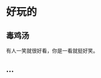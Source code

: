 # 好玩的


## 毒鸡汤


<!-- Body -->
<p id="badsoup">有人一笑就很好看，你是一看就挺好笑。</p>

<!-- Footer -->
<script>
  var xhr = new XMLHttpRequest();
  xhr.open('get', 'https://www.7ed.net/soup/api');
  xhr.onreadystatechange = function () {
    if (xhr.readyState === 4) {
      var data = JSON.parse(xhr.responseText);
      var badsoup = document.getElementById('badsoup');
      badsoup.innerText = data.badsoup;
    }
  }
  xhr.send();
</script>

## …